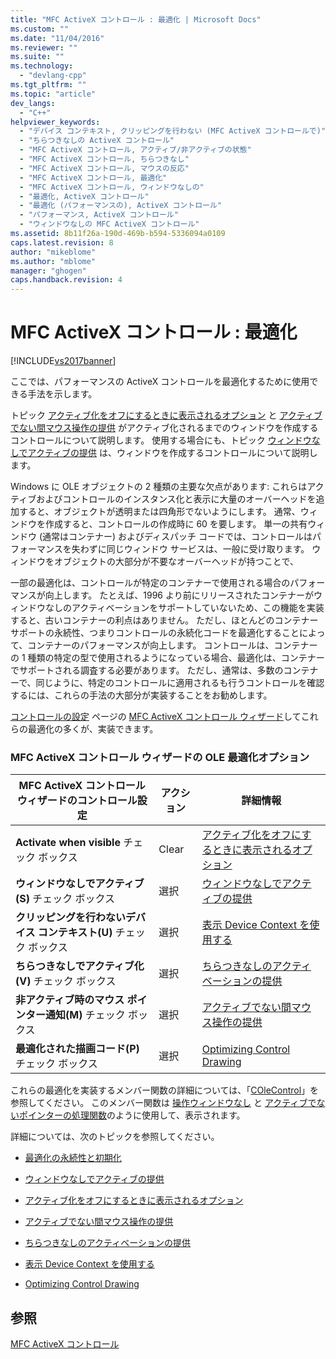 ```yaml
---
title: "MFC ActiveX コントロール : 最適化 | Microsoft Docs"
ms.custom: ""
ms.date: "11/04/2016"
ms.reviewer: ""
ms.suite: ""
ms.technology: 
  - "devlang-cpp"
ms.tgt_pltfrm: ""
ms.topic: "article"
dev_langs: 
  - "C++"
helpviewer_keywords: 
  - "デバイス コンテキスト, クリッピングを行わない (MFC ActiveX コントロールで)"
  - "ちらつきなしの ActiveX コントロール"
  - "MFC ActiveX コントロール, アクティブ/非アクティブの状態"
  - "MFC ActiveX コントロール, ちらつきなし"
  - "MFC ActiveX コントロール, マウスの反応"
  - "MFC ActiveX コントロール, 最適化"
  - "MFC ActiveX コントロール, ウィンドウなしの"
  - "最適化, ActiveX コントロール"
  - "最適化 (パフォーマンスの), ActiveX コントロール"
  - "パフォーマンス, ActiveX コントロール"
  - "ウィンドウなしの MFC ActiveX コントロール"
ms.assetid: 8b11f26a-190d-469b-b594-5336094a0109
caps.latest.revision: 8
author: "mikeblome"
ms.author: "mblome"
manager: "ghogen"
caps.handback.revision: 4
---
```

# MFC ActiveX コントロール : 最適化
[!INCLUDE[vs2017banner](../assembler/inline/includes/vs2017banner.md)]

ここでは、パフォーマンスの ActiveX コントロールを最適化するために使用できる手法を示します。  
  
 トピック [アクティブ化をオフにするときに表示されるオプション](../mfc/turning-off-the-activate-when-visible-option.md) と [アクティブでない間マウス操作の提供](../Topic/Providing%20Mouse%20Interaction%20While%20Inactive.md) がアクティブ化されるまでのウィンドウを作成するコントロールについて説明します。  使用する場合にも、トピック [ウィンドウなしでアクティブの提供](../mfc/providing-windowless-activation.md) は、ウィンドウを作成するコントロールについて説明します。  
  
 Windows に OLE オブジェクトの 2 種類の主要な欠点があります: これらはアクティブおよびコントロールのインスタンス化と表示に大量のオーバーヘッドを追加すると、オブジェクトが透明または四角形でないようにします。  通常、ウィンドウを作成すると、コントロールの作成時に 60 を要します。  単一の共有ウィンドウ \(通常はコンテナー\) およびディスパッチ コードでは、コントロールはパフォーマンスを失わずに同じウィンドウ サービスは、一般に受け取ります。  ウィンドウをオブジェクトの大部分が不要なオーバーヘッドが持つことで、  
  
 一部の最適化は、コントロールが特定のコンテナーで使用される場合のパフォーマンスが向上します。  たとえば、1996 より前にリリースされたコンテナーがウィンドウなしのアクティベーションをサポートしていないため、この機能を実装すると、古いコンテナーの利点はありません。  ただし、ほとんどのコンテナー サポートの永続性、つまりコントロールの永続化コードを最適化することによって、コンテナーのパフォーマンスが向上します。  コントロールは、コンテナーの 1 種類の特定の型で使用されるようになっている場合、最適化は、コンテナーでサポートされる調査する必要があります。  ただし、通常は、多数のコンテナーで、同じように、特定のコントロールに適用されるも行うコントロールを確認するには、これらの手法の大部分が実装することをお勧めします。  
  
 [コントロールの設定](../mfc/reference/control-settings-mfc-activex-control-wizard.md) ページの [MFC ActiveX コントロール ウィザード](../mfc/reference/mfc-activex-control-wizard.md)してこれらの最適化の多くが、実装できます。  
  
### MFC ActiveX コントロール ウィザードの OLE 最適化オプション  
  
|MFC ActiveX コントロール ウィザードのコントロール設定|アクション|詳細情報|  
|---------------------------------------|-----------|----------|  
|**Activate when visible** チェック ボックス|Clear|[アクティブ化をオフにするときに表示されるオプション](../mfc/turning-off-the-activate-when-visible-option.md)|  
|**ウィンドウなしでアクティブ\(S\)** チェック ボックス|選択|[ウィンドウなしでアクティブの提供](../mfc/providing-windowless-activation.md)|  
|**クリッピングを行わないデバイス コンテキスト\(U\)** チェック ボックス|選択|[表示 Device Context を使用する](../mfc/using-an-unclipped-device-context.md)|  
|**ちらつきなしでアクティブ化\(V\)** チェック ボックス|選択|[ちらつきなしのアクティベーションの提供](../mfc/providing-flicker-free-activation.md)|  
|**非アクティブ時のマウス ポインター通知\(M\)** チェック ボックス|選択|[アクティブでない間マウス操作の提供](../Topic/Providing%20Mouse%20Interaction%20While%20Inactive.md)|  
|**最適化された描画コード\(P\)** チェック ボックス|選択|[Optimizing Control Drawing](../mfc/optimizing-control-drawing.md)|  
  
 これらの最適化を実装するメンバー関数の詳細については、「[COleControl](../mfc/reference/colecontrol-class.md)」を参照してください。  このメンバー関数は [操作ウィンドウなし](http://msdn.microsoft.com/ja-jp/e9e28f79-9a70-4ae4-a5aa-b3e92f1904df) と [アクティブでないポインターの処理関数](http://msdn.microsoft.com/ja-jp/e9e28f79-9a70-4ae4-a5aa-b3e92f1904df)のように使用して、表示されます。  
  
 詳細については、次のトピックを参照してください。  
  
-   [最適化の永続性と初期化](../mfc/optimizing-persistence-and-initialization.md)  
  
-   [ウィンドウなしでアクティブの提供](../mfc/providing-windowless-activation.md)  
  
-   [アクティブ化をオフにするときに表示されるオプション](../mfc/turning-off-the-activate-when-visible-option.md)  
  
-   [アクティブでない間マウス操作の提供](../Topic/Providing%20Mouse%20Interaction%20While%20Inactive.md)  
  
-   [ちらつきなしのアクティベーションの提供](../mfc/providing-flicker-free-activation.md)  
  
-   [表示 Device Context を使用する](../mfc/using-an-unclipped-device-context.md)  
  
-   [Optimizing Control Drawing](../mfc/optimizing-control-drawing.md)  
  
## 参照  
 [MFC ActiveX コントロール](../mfc/mfc-activex-controls.md)